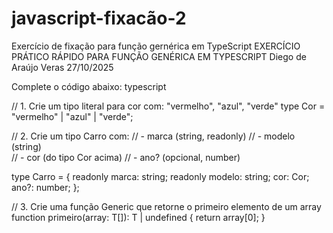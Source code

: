 # javascript-fixacão-2
Exercício de fixação para função gernérica em TypeScript
EXERCÍCIO PRÁTICO RÁPIDO PARA FUNÇÃO GENÉRICA EM TYPESCRIPT
Diego de Araújo Veras
27/10/2025

Complete o código abaixo: 
typescript 

// 1. Crie um tipo literal para cor com: "vermelho", "azul", "verde" 
type Cor = "vermelho" | "azul" | "verde";

// 2. Crie um tipo Carro com: 
// - marca (string, readonly) 
// - modelo (string)  
// - cor (do tipo Cor acima) 
// - ano? (opcional, number) 

type Carro = {
    readonly marca: string;
    readonly modelo: string;
    cor: Cor;
    ano?: number;
};

// 3. Crie uma função Generic que retorne o primeiro elemento de um array 
function primeiro<T>(array: T[]): T | undefined {
    return array[0];
}
